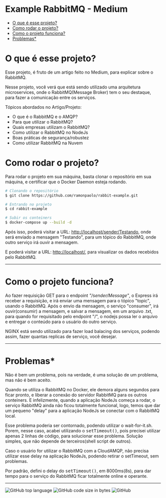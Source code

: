 # Example RabbitMQ - Medium

- [O que é esse projeto?](#o-que-é-esse-projeto)
- [Como rodar o projeto?](#como-rodar-o-projeto)
- [Como o projeto funciona?](#como-o-projeto-funciona)
- [Problemas*](#problemas)

# O que é esse projeto?
Esse projeto, é fruto de um artigo feito no Medium, para explicar sobre o RabbitMQ.

Nesse projeto, você verá que está sendo utilizado uma arquitetura microservices, onde o RabbitMQ(Message Broker) tem o seu destaque, para fazer a comunicação entre os serviços. 

Tópicos abordados no Artigo/Projeto:
- O que é o RabbitMQ e o AMQP?
- Para que utilizar o RabbitMQ?
- Quais empresas utilizam o RabbitMQ?
- Como utilizar o RabbitMQ no NodeJs
- Boas práticas de segurança/robustez
- Como utilizar RabbitMQ na Nuvem

# Como rodar o projeto?
Para rodar o projeto em sua máquina, basta clonar o repositório em sua máquina, e certificar que o Docker Daemon esteja rodando.
```bash
# Clonando o repositório
$ git clone https://github.com/ramonpaolo/rabbit-example.git

# Entrando no projeto
$ cd rabbit-example

# Subir os conteiners
$ docker-compose up --build -d
```

Após isso, poderá visitar a URL: [http://localhost/sender/Testando](http://localhost/sender/Testando), onde será enviado a mensagem "Testando", para um tópico do RabbitMQ, onde outro serviço irá ouvir a mensagem.

E poderá visitar a URL: [http://localhost/](http://localhost/), para visualizar os dados recebidos pelo RabbitMQ.

---

# Como o projeto funciona?

Ao fazer requisição GET para o endpoint *"/sender/Message"*, o Express irá receber a requisição, e irá enviar uma mensagem para o tópico "topic", usando o RabbitMQ. Após o envio da mensagem, o serviço "consumer", irá ouvir(consumir) a mensagem, e salvar a mensagem, em um arquivo .txt, para quando for requisitado pelo endpoint "/", o nodejs possa ler o arquivo e entregar o conteúdo para o usuário do outro serviço.

NGINX está sendo utilizado para fazer load balacing dos serviços, podendo assim, fazer quantas replicas de serviço, você desejar.

---

# Problemas*
Não é bem um problema, pois na verdade, é uma solução de um problema, mas não é bem aceito.

Quando se utiliza o RabbitMQ no Docker, ele demora alguns segundos para ficar pronto, e liberar a conexão do servidor RabbitMQ para os outros conteiners. E infelizmente, quando a aplicação NodeJs começa a rodar, o serviço RabbitMQ ainda não ficou totalmente funcional, logo, temos que dar um pequeno "delay" para a aplicação NodeJs se conectar com o RabbitMQ local.

Esse problema poderia ser contornado, podendo utilizar o wait-for-it.sh.
Porem, nesse caso, acabei utilizando o <kbd>setTimeout()</kbd>, pois precisei utilizar apenas 2 linhas de código, para solucionar esse problema. Solução simples, que não depende de terceiros(shell script de outros).

Caso o usuário for utilizar o RabbitMQ com a CloudAMQP, não precisa utilizar esse delay na aplicação NodeJs, podendo retirar o setTimeout, sem problemas.

Por padrão, defini o delay do <kbd>setTimeout()</kbd>, em 8000ms(8s), para dar tempo para o serviço do RabbitMQ ficar totalmente online e operante.

---

![GitHub top language](https://img.shields.io/github/languages/top/ramonpaolo/rabbit-example)
![GitHub code size in bytes](https://img.shields.io/github/languages/code-size/ramonpaolo/rabbit-example)
![GitHub](https://img.shields.io/github/license/ramonpaolo/rabbit-example)
